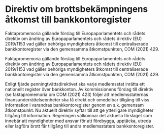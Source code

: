 # Direktiv om brottsbekämpningens åtkomst till bankkontoregister

Faktapromemoria gällande förslag till Europaparlamentets och rådets direktiv om ändring av Europaparlamentets och rådets direktiv (EU) 2019/1153 vad gäller behöriga myndigheters åtkomst till centraliserade bankkontoregister via den gemensamma åtkomstpunkten, COM (2021) 429.

Faktapromemoria gällande förslag till Europaparlamentets och rådets direktiv om ändring av Europaparlamentets och rådets direktiv (EU) 2019/1153 vad gäller behöriga myndigheters åtkomst till centraliserade bankkontoregister via den gemensamma åtkomstpunkten, COM (2021) 429.

Enligt fjärde penningtvättsdirektivet ska varje medlemsstat inrätta ett nationellt register över bankkonton. Av kommissionens förslag till direktiv (se faktapromemoria om COM (2021) 423) följer att medlemsstaternas finansunderrättelseenheter ska få direkt och omedelbar tillgång till viss information i varandras bankkontoregister genom en s.k. gemensam åtkomstpunkt. Nu aktuellt direktiv syftar till att ge ytterligare myndigheter tillgång till information. Regeringen välkomnar det aktuella förslaget som innebär att myndigheter med ansvar för att förebygga, upptäcka, utreda eller lagföra brott får tillgång till andra medlemsstaters bankkontoregister.

